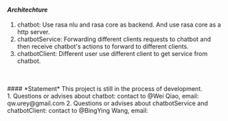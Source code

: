 #### *Architechture*

1. chatbot: Use rasa nlu and rasa core as backend. And use rasa core as a http server.
2. chatbotService: Forwarding different clients requests to chatbot and then receive chatbot's actions to forward to different clients.
3. chatbotClient: Different user use different client to get service from chatbot.

<br>
<br>
#### *Statement*
This project is still in the process of development.
<br>
1. Questions or advises about chatbot: contact to @Wei Qiao, email: qw.urey@gmail.com
2. Questions or advises about chatbotService and chatbotClient: contact to @BingYing Wang, email: 

